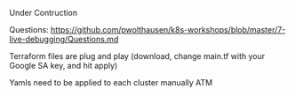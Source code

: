Under Contruction

Questions: https://github.com/pwolthausen/k8s-workshops/blob/master/7-live-debugging/Questions.md

Terraform files are plug and play (download, change main.tf with your Google SA key, and hit apply)

Yamls need to be applied to each cluster manually ATM
